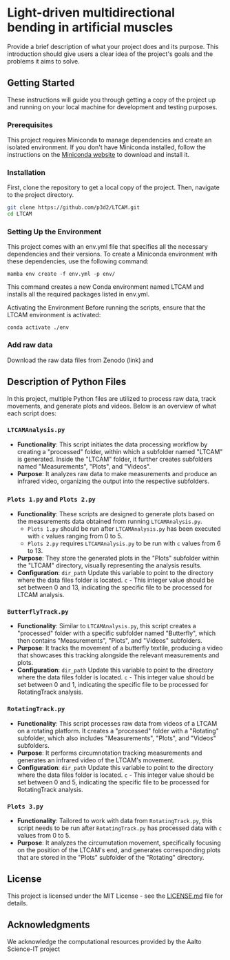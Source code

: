 # Light-driven multidirectional bending in artificial muscles

Provide a brief description of what your project does and its purpose. This introduction should give users a clear idea of the project's goals and the problems it aims to solve.

## Getting Started

These instructions will guide you through getting a copy of the project up and running on your local machine for development and testing purposes. 

### Prerequisites

This project requires Miniconda to manage dependencies and create an isolated environment. If you don't have Miniconda installed, follow the instructions on the [Miniconda website](https://docs.conda.io/en/latest/miniconda.html) to download and install it.

### Installation

First, clone the repository to get a local copy of the project. Then, navigate to the project directory.

```bash
git clone https://github.com/p3d2/LTCAM.git
cd LTCAM 
```

### Setting Up the Environment

This project comes with an env.yml file that specifies all the necessary dependencies and their versions. To create a Miniconda environment with these dependencies, use the following command:

```mamba env create -f env.yml -p env/```

This command creates a new Conda environment named LTCAM and installs all the required packages listed in env.yml.

Activating the Environment
Before running the scripts, ensure that the LTCAM environment is activated:

```conda activate ./env```

### Add raw data

Download the raw data files from Zenodo (link) and 

## Description of Python Files

In this project, multiple Python files are utilized to process raw data, track movements, and generate plots and videos. Below is an overview of what each script does:

### `LTCAMAnalysis.py`

- **Functionality**: This script initiates the data processing workflow by creating a "processed" folder, within which a subfolder named "LTCAM" is generated. Inside the "LTCAM" folder, it further creates subfolders named "Measurements", "Plots", and "Videos".
- **Purpose**: It analyzes raw data to make measurements and produce an infrared video, organizing the output into the respective subfolders.

### `Plots 1.py` and `Plots 2.py`

- **Functionality**: These scripts are designed to generate plots based on the measurements data obtained from running `LTCAMAnalysis.py`.
  - `Plots 1.py` should be run after `LTCAMAnalysis.py` has been executed with `c` values ranging from 0 to 5.
  - `Plots 2.py` requires `LTCAMAnalysis.py` to be run with `c` values from 6 to 13.
- **Purpose**: They store the generated plots in the "Plots" subfolder within the "LTCAM" directory, visually representing the analysis results.
- **Configuration**: `dir_path` Update this variable to point to the directory where the data files folder is located. `c` - This integer value should be set between 0 and 13, indicating the specific file to be processed for LTCAM analysis.

### `ButterflyTrack.py`

- **Functionality**: Similar to `LTCAMAnalysis.py`, this script creates a "processed" folder with a specific subfolder named "Butterfly", which then contains "Measurements", "Plots", and "Videos" subfolders.
- **Purpose**: It tracks the movement of a butterfly textile, producing a video that showcases this tracking alongside the relevant measurements and plots.
- **Configuration**: `dir_path` Update this variable to point to the directory where the data files folder is located. `c` - This integer value should be set between 0 and 1, indicating the specific file to be processed for RotatingTrack analysis.

### `RotatingTrack.py`

- **Functionality**: This script processes raw data from videos of a LTCAM on a rotating platform. It creates a "processed" folder with a "Rotating" subfolder, which also includes "Measurements", "Plots", and "Videos" subfolders.
- **Purpose**: It performs circumnotation tracking measurements and generates an infrared video of the LTCAM's movement.
- **Configuration**: `dir_path` Update this variable to point to the directory where the data files folder is located. `c` - This integer value should be set between 0 and 5, indicating the specific file to be processed for RotatingTrack analysis.

### `Plots 3.py`

- **Functionality**: Tailored to work with data from `RotatingTrack.py`, this script needs to be run after `RotatingTrack.py` has processed data with `c` values from 0 to 5.
- **Purpose**: It analyzes the circumutation movement, specifically focusing on the position of the LTCAM's end, and generates corresponding plots that are stored in the "Plots" subfolder of the "Rotating" directory.


## License

This project is licensed under the MIT License - see the [LICENSE.md](MIT-LICENSE.txt) file for details.

## Acknowledgments

We acknowledge the computational resources provided by the Aalto Science-IT project